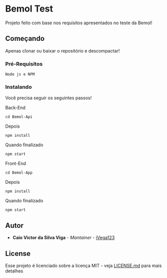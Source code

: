 # Bemol Test

Projeto feito com base nos requisitos apresentados no teste da Bemol!

## Começando
Apenas clonar ou baixar o repositório e descompactar!
### Pré-Requisitos

```
Node js e NPM
```

### Instalando
Você precisa seguir os seguintes passos!

Back-End
```
cd Bemol-Api
```
Depois
```
npm install
```
Quando finalizado
```
npm start
```
Front-End
```
cd Bemol-App
```
Depois
```
npm install
```
Quando finalizado
```
npm start
```
## Autor

* **Caio Victor da Silva Viga** - *Mantainer* - [iVega123](https://github.com/iVega123)

## License

Esse projeto é licenciado sobre a licença MIT - veja [LICENSE.md](LICENSE.md) para mais detalhes

